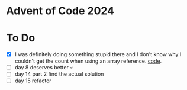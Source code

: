 # Advent of Code 2024

# To Do

- [x] I was definitely doing something stupid there and I don't know why I couldn't get the count when using an array reference. [code](https://github.com/pnicto/advent-of-code/blob/93b634cfd232a484c42d15c8d4c3caee462f1f99/2024/day07/main.pl#L72-L76).
- [ ] day 8 deserves better 💀
- [ ] day 14 part 2 find the actual solution
- [ ] day 15 refactor
